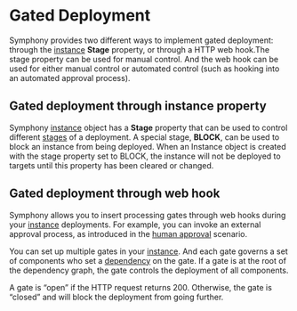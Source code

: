 # Gated Deployment
Symphony provides two different ways to implement gated deployment: through the [instance](../uom/instance.md) **Stage** property, or through a HTTP web hook.The stage property can be used for manual control. And the web hook can be used for either manual control or automated control (such as hooking into an automated approval process).

## Gated deployment through instance property

Symphony [instance](../uom/instance.md)  object has a **Stage** property that can be used to control different [stages](../instance-management/instance-management.md#stages) of a deployment. A special stage, **BLOCK**, can be used to block an instance from being deployed. When an Instance object is created with the stage property set to BLOCK, the instance will not be deployed to targets until this property has been cleared or changed. 

## Gated deployment through web hook

Symphony allows you to insert processing gates through web hooks during your [instance](../uom/instance.md) deployments. For example, you can invoke an external approval process, as introduced in the [human approval](./human-approval.md) scenario. 

You can set up multiple gates in your [instance](../uom/instance.md). And each gate governs a set of components who set a [dependency](../uom/solution.md#depedencies) on the gate. If a gate is at the root of the dependency graph, the gate controls the deployment of all components.

A gate is “open” if the HTTP request returns 200. Otherwise, the gate is “closed” and will block the deployment from going further.